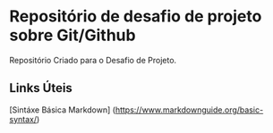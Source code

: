 # Repositório de desafio de projeto sobre Git/Github
Repositório Criado para o Desafio de Projeto.
## Links Úteis
[Sintáxe Básica Markdown] (https://www.markdownguide.org/basic-syntax/)
